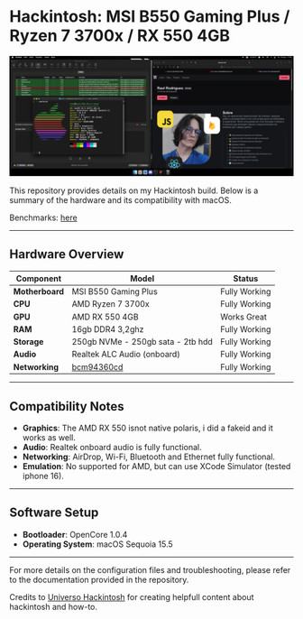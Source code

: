 # Hackintosh: MSI B550 Gaming Plus / Ryzen 7 3700x / RX 550 4GB

![MacOS Screenshot](print-osx.png)

This repository provides details on my Hackintosh build. Below is a summary of the hardware and its compatibility with macOS.

Benchmarks: [here](https://browser.geekbench.com/user/539709)

---

## Hardware Overview

| Component          | Model                          | Status        |
|--------------------|--------------------------------|---------------|
| **Motherboard**    | MSI B550 Gaming Plus          | Fully Working |
| **CPU**            | AMD Ryzen 7 3700x             | Fully Working |
| **GPU**            | AMD RX 550 4GB                | Works Great |
| **RAM**            | 16gb DDR4 3,2ghz              | Fully Working |
| **Storage**        | 250gb NVMe - 250gb sata - 2tb hdd | Fully Working |
| **Audio**          | Realtek ALC Audio (onboard)   | Fully Working |
| **Networking**     | [bcm94360cd](https://pt.aliexpress.com/item/1005007474393740.html?spm=a2g0o.order_list.order_list_main.11.4826caa4omkike&gatewayAdapt=glo2bra)     | Fully Working |

---

## Compatibility Notes

- **Graphics**: The AMD RX 550 isnot native polaris, i did a fakeid and it works as well.
- **Audio**: Realtek onboard audio is fully functional.
- **Networking**: AirDrop, Wi-Fi, Bluetooth and Ethernet fully functional.
- **Emulation**: No supported for AMD, but can use XCode Simulator (tested iphone 16).

---

## Software Setup

- **Bootloader**: OpenCore 1.0.4
- **Operating System**: macOS Sequoia 15.5

---

For more details on the configuration files and troubleshooting, please refer to the documentation provided in the repository.

Credits to [Universo Hackintosh](http://universohackintosh.com) for creating helpfull content about hackintosh and how-to.


